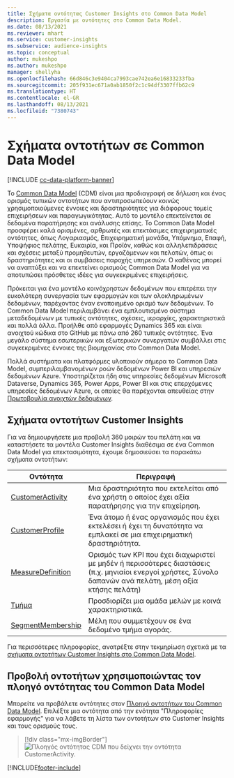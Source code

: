 ```yaml
---
title: Σχήματα οντότητας Customer Insights στο Common Data Model
description: Εργασία με οντότητες στο Common Data Model.
ms.date: 08/13/2021
ms.reviewer: mhart
ms.service: customer-insights
ms.subservice: audience-insights
ms.topic: conceptual
author: mukeshpo
ms.author: mukeshpo
manager: shellyha
ms.openlocfilehash: 66d846c3e9404ca7993cae742ea6e16833233fba
ms.sourcegitcommit: 205f931ec671a0ab1850f2c1c94df3307ffb62c9
ms.translationtype: HT
ms.contentlocale: el-GR
ms.lasthandoff: 08/13/2021
ms.locfileid: "7380743"
---
```

# <a name="entity-schemas-in-common-data-model"></a>Σχήματα οντοτήτων σε Common Data Model

[!INCLUDE [cc-data-platform-banner](../includes/cc-data-platform-banner.md)]

Το [Common Data Model](/common-data-model/) (CDM) είναι μια προδιαγραφή σε δήλωση και ένας ορισμός τυπικών οντοτήτων που αντιπροσωπεύουν κοινώς χρησιμοποιούμενες έννοιες και δραστηριότητες για διάφορους τομείς επιχειρήσεων και παραγωγικότητας. Αυτό το μοντέλο επεκτείνεται σε δεδομένα παρατήρησης και ανάλυσης επίσης. Το Common Data Model προσφέρει καλά ορισμένες, αρθρωτές και επεκτάσιμες επιχειρηματικές οντότητες, όπως Λογαριασμός, Επιχειρηματική μονάδα, Υπόμνημα, Επαφή, Υποψήφιος πελάτης, Ευκαιρία, και Προϊόν, καθώς και αλληλεπιδράσεις και σχέσεις μεταξύ προμηθευτών, εργαζόμενων και πελατών, όπως οι δραστηριότητες και οι συμβάσεις παροχής υπηρεσιών. Ο καθένας μπορεί να αναπτύξει και να επεκτείνει ορισμούς Common Data Model για να αποτυπώσει πρόσθετες ιδέες για συγκεκριμένες επιχειρήσεις.

Πρόκειται για ένα μοντέλο κοινόχρηστων δεδομένων που επιτρέπει την ευκολότερη συνεργασία των εφαρμογών και των ολοκληρωμένων δεδομένων, παρέχοντας έναν ενοποιημένο ορισμό των δεδομένων. Το Common Data Model περιλαμβάνει ένα εμπλουτισμένο σύστημα μεταδεδομένων με τυπικές οντότητες, σχέσεις, ιεραρχίες, χαρακτηριστικά και πολλά άλλα. Προήλθε από εφαρμογές Dynamics 365 και είναι ανοιχτού κώδικα στο GitHub με πάνω από 260 τυπικές οντότητες. Ένα μεγάλο σύστημα εσωτερικών και εξωτερικών συνεργατών συμβάλλει στις συγκεκριμένες έννοιες της βιομηχανίας στο Common Data Model.

Πολλά συστήματα και πλατφόρμες υλοποιούν σήμερα το Common Data Model, συμπεριλαμβανομένων ροών δεδομένων Power BI και υπηρεσιών δεδομένων Azure. Υποστηρίζεται ήδη στις υπηρεσίες δεδομένων Microsoft Dataverse, Dynamics 365, Power Apps, Power BI και στις επερχόμενες υπηρεσίες δεδομένων Azure, οι οποίες θα παρέχονται απευθείας στην [Πρωτοβουλία ανοιχτών δεδομένων](https://www.microsoft.com/open-data-initiative).

## <a name="customer-insights-entity-schemas"></a>Σχήματα οντοτήτων Customer Insights

Για να δημιουργήσετε μια προβολή 360 μοιρών του πελάτη και να καταστήσετε τα μοντέλα Customer Insights διαθέσιμα σε ένα Common Data Model για επεκτασιμότητα, έχουμε δημοσιεύσει τα παρακάτω σχήματα οντοτήτων:

| Οντότητα | Περιγραφή |
|---------|---------|
|[CustomerActivity](/common-data-model/schema/core/applicationcommon/foundationcommon/crmcommon/solutions/customerinsights/customeractivity) | Μια δραστηριότητα που εκτελείται από ένα χρήστη ο οποίος έχει αξία παρατήρησης για την επιχείρηση. |
|[CustomerProfile](/common-data-model/schema/core/applicationcommon/foundationcommon/crmcommon/solutions/customerinsights/customerprofile) | Ένα άτομο ή ένας οργανισμός που έχει εκτελέσει ή έχει τη δυνατότητα να εμπλακεί σε μια επιχειρηματική δραστηριότητα. |
|[MeasureDefinition](/common-data-model/schema/core/applicationcommon/foundationcommon/crmcommon/solutions/customerinsights/measuredefinition) | Ορισμός των KPI που έχει διαχωριστεί με μηδέν ή περισσότερες διαστάσεις (π.χ. μηνιαίοι ενεργοί χρήστες, Σύνολο δαπανών ανά πελάτη, μέση αξία κτήσης πελάτη) |
|[Τμήμα](/common-data-model/schema/core/applicationcommon/foundationcommon/crmcommon/solutions/customerinsights/segment) | Προσδιορίζει μια ομάδα μελών με κοινά χαρακτηριστικά. |
|[SegmentMembership](/common-data-model/schema/core/applicationcommon/foundationcommon/crmcommon/solutions/customerinsights/segmentmembership) | Μέλη που συμμετέχουν σε ένα δεδομένο τμήμα αγοράς. |

Για περισσότερες πληροφορίες, ανατρέξτε στην τεκμηρίωση σχετικά με τα [σχήματα οντοτήτων Customer Insights στο Common Data Model](/common-data-model/schema/core/applicationcommon/foundationcommon/crmcommon/solutions/customerinsights/overview).

## <a name="view-entities-using-the-common-data-model-entity-navigator"></a>Προβολή οντοτήτων χρησιμοποιώντας τον πλοηγό οντότητας του Common Data Model

Μπορείτε να προβάλετε οντότητες στον [Πλοηγό οντοτήτων του Common Data Model](https://microsoft.github.io/CDM/). Επιλέξτε μια οντότητα από την ενότητα "Πληροφορίες εφαρμογής" για να λάβετε τη λίστα των οντοτήτων στο Customer Insights και τους ορισμούς τους.
> [!div class="mx-imgBorder"]
> ![Πλοηγός οντότητας CDM που δείχνει την οντότητα CustomerActivity.](media/CDM-entity-navigator.png "Πλοηγός οντότητας CDM που δείχνει οντότητα CustomerActivity")


[!INCLUDE[footer-include](../includes/footer-banner.md)]
